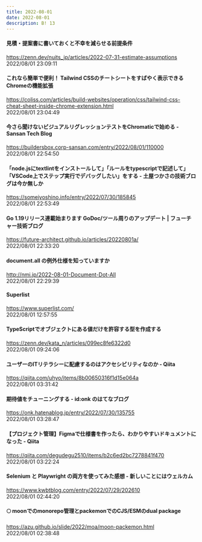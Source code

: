 ```yaml
---
title: 2022-08-01
date: 2022-08-01
description: B! 13
---
```


#### 見積・提案書に書いておくと不幸を減らせる前提条件
https://zenn.dev/nuits_jp/articles/2022-07-31-estimate-assumptions<br>
2022/08/01 23:09:11<br>


#### これなら簡単で便利！ Tailwind CSSのチートシートをすばやく表示できるChromeの機能拡張
https://coliss.com/articles/build-websites/operation/css/tailwind-css-cheat-sheet-inside-chrome-extension.html<br>
2022/08/01 23:04:49<br>


#### 今さら聞けないビジュアルリグレッションテストをChromaticで始める - Sansan Tech Blog
https://buildersbox.corp-sansan.com/entry/2022/08/01/110000<br>
2022/08/01 22:54:50<br>


#### 「node.jsにtextlintをインストールして」「ルールをtypescriptで記述して」「VSCode上でステップ実行でデバッグしたい」をする - 土屋つかさの技術ブログは今か無しか
https://someiyoshino.info/entry/2022/07/30/185845<br>
2022/08/01 22:53:49<br>


#### Go 1.19リリース連載始まります GoDoc/ツール周りのアップデート | フューチャー技術ブログ
https://future-architect.github.io/articles/20220801a/<br>
2022/08/01 22:33:20<br>


#### document.all の例外仕様を知っていますか
http://nmi.jp/2022-08-01-Document-Dot-All<br>
2022/08/01 22:29:39<br>


#### Superlist
https://www.superlist.com/<br>
2022/08/01 12:57:55<br>


#### TypeScriptでオブジェクトにある値だけを許容する型を作成する
https://zenn.dev/kata_n/articles/099ec8fe6322d0<br>
2022/08/01 09:24:06<br>


#### ユーザーのITリテラシーに配慮するのはアクセシビリティなのか - Qiita
https://qiita.com/uhyo/items/8b00650316f1d15e064a<br>
2022/08/01 03:31:42<br>


#### 期待値をチューニングする - id:onk のはてなブログ
https://onk.hatenablog.jp/entry/2022/07/30/135755<br>
2022/08/01 03:28:47<br>


#### 【プロジェクト管理】Figmaで仕様書を作ったら、わかりやすいドキュメントになった - Qiita
https://qiita.com/degudegu2510/items/b2c6ed2bc7278841f470<br>
2022/08/01 03:22:24<br>


#### Selenium と Playwright の両方を使ってみた感想 - 新しいことにはウェルカム
https://www.kwbtblog.com/entry/2022/07/29/202610<br>
2022/08/01 02:44:20<br>


#### 🌕 moonでのmonorepo管理とpackemonでのCJS/ESMのdual package
https://azu.github.io/slide/2022/moa/moon-packemon.html<br>
2022/08/01 02:38:48<br>


